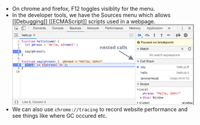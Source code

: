- On chrome and firefox, F12 toggles visiblity for the menu.
- In the developer tools, we have the Sources menu which allows [[Debugging]] [[ECMAScript]] scripts used in a webpage. 
  ![image.png](../assets/image_1685462450744_0.png)
- We can also use ``chrome://tracing`` to record website performance and see things like where GC occured etc.